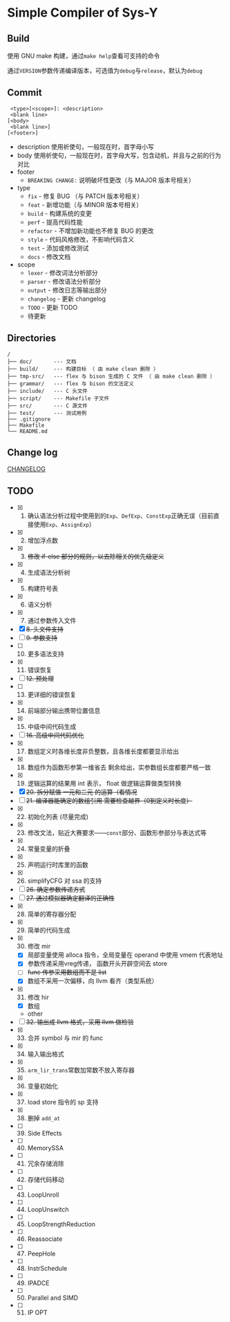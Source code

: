 # Simple Compiler of Sys-Y

## Build

使用 GNU make 构建，通过`make help`查看可支持的命令

通过`VERSION`参数传递编译版本，可选值为`debug`与`release`，默认为`debug`

## Commit

     <type>[<scope>]: <description>
     <blank line>
    [<body>
     <blank line>]
    [<footer>]

- description 使用祈使句，一般现在时，首字母小写
- body 使用祈使句，一般现在时，首字母大写，包含动机，并且与之前的行为对比
- footer
  - `BREAKING CHANGE:` 说明破坏性更改（与 MAJOR 版本号相关）
- type
  - `fix` - 修复 BUG （与 PATCH 版本号相关）
  - `feat` - 新增功能（与 MINOR 版本号相关）
  - `build` - 构建系统的变更
  - `perf` - 提高代码性能
  - `refactor` - 不增加新功能也不修复 BUG 的更改
  - `style` - 代码风格修改，不影响代码含义
  - `test` - 添加或修改测试
  - `docs` - 修改文档
- scope
  - `lexer` - 修改词法分析部分
  - `parser` - 修改语法分析部分
  - `output` - 修改日志等输出部分
  - `changelog` - 更新 changelog
  - `TODO` - 更新 TODO
  - 待更新

## Directories

    /
    ├── doc/       --- 文档
    ├── build/     --- 构建目标 （ 由 make clean 删除 ）
    ├── tmp-src/   --- flex 与 bison 生成的 C 文件 （ 由 make clean 删除 ）
    ├── grammar/   --- flex 与 bison 的文法定义
    ├── include/   --- C 头文件
    ├── script/    --- Makefile 子文件
    ├── src/       --- C 源文件
    ├── test/      --- 测试用例
    ├── .gitignore
    ├── Makefile
    └── README.md

## Change log

[CHANGELOG](doc/CHANGELOG.md)

## TODO

- [x] 1. 确认语法分析过程中使用到的`Exp`、`DefExp`、`ConstExp`正确无误（目前直接使用`Exp`、`AssignExp`）
- [x] 2. 增加浮点数
- [x] 3. ~~修改 if-else 部分的规则，以去除相关的优先级定义~~
- [x] 4. 生成语法分析树
- [x] 5. 构建符号表
- [x] 6. 语义分析
- [x] 7. 通过参数传入文件
- [x] ~~8. 头文件支持~~
- [ ] ~~9. 参数支持~~
- [ ] 10. 更多语法支持
- [x] 11. 错误恢复
- [ ] ~~12. 预处理~~
- [ ] 13. 更详细的错误恢复
- [x] 14. 前端部分输出携带位置信息
- [x] 15. 中级中间代码生成
- [ ] ~~16. 高级中间代码优化~~
- [x] 17. 数组定义时各维长度非负整数，且各维长度都要显示给出
- [x] 18. 数组作为函数形参第一维省去 剩余给出，实参数组长度都要严格一致
- [x] 19. 逻辑运算的结果用 int 表示， float 做逻辑运算做类型转换
- [x] ~~20. 拆分赋值 一元和二元 的运算（看情况~~
- [ ] ~~21. 编译器能确定的数组引用 需要检查越界（0到定义时长度）~~
- [x] 22. 初始化列表 (尽量完成)
- [x] 23. 修改文法，贴近大赛要求——`const`部分、函数形参部分与表达式等
- [x] 24. 常量变量的折叠
- [x] 25. 声明运行时库里的函数
- [x] 26. simplifyCFG 对 ssa 的支持
- [ ] ~~26. 确定参数传递方式~~
- [ ] ~~27. 通过模拟器确定翻译的正确性~~
- [x] 28. 简单的寄存器分配
- [x] 29. 简单的代码生成
- [x] 30. 修改 mir
  - [x] 局部变量使用 alloca 指令，全局变量在 operand 中使用 vmem 代表地址
  - [x] 参数传递采用vreg传递， 函数开头开辟空间去 store
  - [ ] ~~func 传参采用数组而不是 list~~
  - [x] 数组不采用一次偏移，向 llvm 看齐（类型系统）
- [x] 31. 修改 hir
  - [x] 数组
  - other
- [ ] ~~32. 输出成 llvm 格式，采用 llvm 做检验~~
- [x] 33. 合并 symbol 与 mir 的 func
- [x] 34. 输入输出格式
- [x] 35. `arm_lir_trans`常数加常数不放入寄存器
- [x] 36. 变量初始化
- [x] 37. load store 指令的 sp 支持
- [x] 38. 删掉 `add_at`
- [ ] 39. Side Effects
- [ ] 40. MemorySSA
- [ ] 41. 冗余存储消除
- [ ] 42. 存储代码移动
- [ ] 43. LoopUnroll
- [ ] 44. LoopUnswitch
- [ ] 45. LoopStrengthReduction
- [ ] 46. Reassociate
- [ ] 47. PeepHole
- [ ] 48. InstrSchedule
- [ ] 49. IPADCE
- [ ] 50. Parallel and SIMD
- [ ] 51. IP OPT

